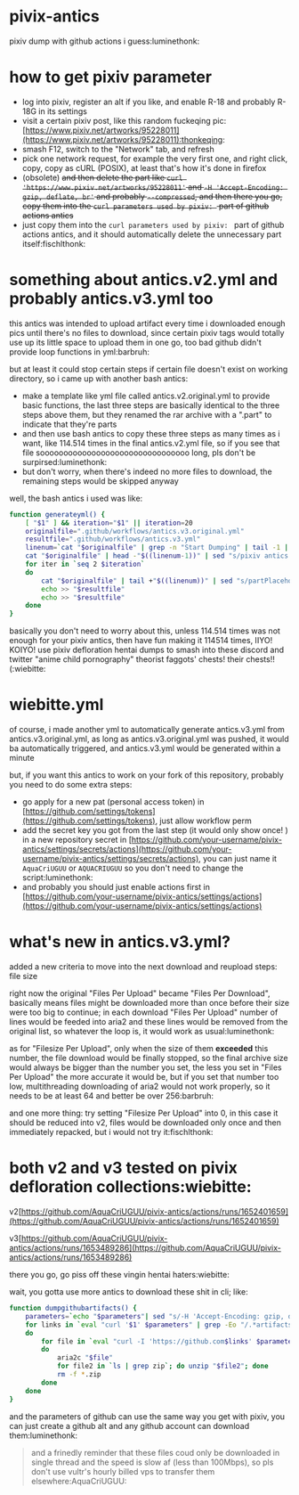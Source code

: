 # pivix-antics

pixiv dump with github actions i guess:luminethonk:

# how to get pixiv parameter

 - log into pixiv, register an alt if you like, and enable R-18 and probably R-18G in its settings
 - visit a certain pixiv post, like this random fuckeqing pic: [https://www.pixiv.net/artworks/95228011](https://www.pixiv.net/artworks/95228011):thonkeqing:
 - smash F12, switch to the "Network" tab, and refresh
 - pick one network request, for example the very first one, and right click, copy, copy as cURL (POSIX), at least that's how it's done in firefox
 - (obsolete) ~~and then delete the part like `curl 'https://www.pixiv.net/artworks/95228011'` and `-H 'Accept-Encoding: gzip, deflate, br'` and probably `--compressed`, and then there you go, copy them into the `curl parameters used by pixiv: ` part of github actions antics~~
 - just copy them into the `curl parameters used by pixiv: ` part of github actions antics, and it should automatically delete the unnecessary part itself:fischlthonk:

# something about antics.v2.yml and probably antics.v3.yml too

this antics was intended to upload artifact every time i downloaded enough pics until there's no files to download, since certain pixiv tags would totally use up its little space to upload them in one go, too bad github didn't provide loop functions in yml:barbruh:

but at least it could stop certain steps if certain file doesn't exist on working directory, so i came up with another bash antics: 

 - make a template like yml file called antics.v2.original.yml to provide basic functions, the last three steps are basically identical to the three steps above them, but they renamed the rar archive with a ".part" to indicate that they're parts
 - and then use bash antics to copy these three steps as many times as i want, like 114.514 times in the final antics.v2.yml file, so if you see that file soooooooooooooooooooooooooooooooo long, pls don't be surpirsed:luminethonk:
 - but don't worry, when there's indeed no more files to download, the remaining steps would be skipped anyway

well, the bash antics i used was like: 

```bash
function generateyml() {
    [ "$1" ] && iteration="$1" || iteration=20
    originalfile=".github/workflows/antics.v3.original.yml"
    resultfile=".github/workflows/antics.v3.yml"
    linenum=`cat "$originalfile" | grep -n "Start Dumping" | tail -1 | grep -Eo "[0-9]+"`
    cat "$originalfile" | head -"$((linenum-1))" | sed "s/pixiv antics v3 (original/pixiv antics v3/g" > "$resultfile"
    for iter in `seq 2 $iteration`
    do
        cat "$originalfile" | tail +"$((linenum))" | sed "s/partPlaceholder/part$iter/g;s/Partplaceholder/Part $iter/g" >> "$resultfile"
        echo >> "$resultfile"
        echo >> "$resultfile"
    done
}
```

basically you don't need to worry about this, unless 114.514 times was not enough for your pixiv antics, then have fun making it 114514 times, IIYO! KOIYO! use pixiv defloration hentai dumps to smash into these discord and twitter "anime child pornography" theorist faggots' chests! their chests!! (:wiebitte:

# wiebitte.yml

of course, i made another yml to automatically generate antics.v3.yml from antics.v3.original.yml, as long as antics.v3.original.yml was pushed, it would ba automatically triggered, and antics.v3.yml would be generated within a minute

but, if you want this antics to work on your fork of this repository, probably you need to do some extra steps: 
 - go apply for a new pat (personal access token) in [https://github.com/settings/tokens](https://github.com/settings/tokens), just allow workflow perm
 - add the secret key you got from the last step (it would only show once! ) in a new repository secret in [https://github.com/your-username/pivix-antics/settings/secrets/actions](https://github.com/your-username/pivix-antics/settings/secrets/actions), you can just name it `AquaCriUGUU` or `AQUACRIUGUU` so you don't need to change the script:luminethonk:
 - and probably you should just enable actions first in [https://github.com/your-username/pivix-antics/settings/actions](https://github.com/your-username/pivix-antics/settings/actions)

# what's new in antics.v3.yml? 

added a new criteria to move into the next download and reupload steps: file size

right now the original "Files Per Upload" became "Files Per Download", basically means files might be downloaded more than once before their size were too big to continue; in each download "Files Per Upload" number of lines would be feeded into aria2 and these lines would be removed from the original list, so whatever the loop is, it would work as usual:luminethonk:

as for "Filesize Per Upload", only when the size of them **exceeded** this number, the file download would be finally stopped, so the final archive size would always be bigger than the number you set, the less you set in "Files Per Upload" the more accurate it would be, but if you set that number too low, multithreading downloading of aria2 would not work properly, so it needs to be at least 64 and better be over 256:barbruh:

and one more thing: try setting "Filesize Per Upload" into 0, in this case it should be reduced into v2, files would be downloaded only once and then immediately repacked, but i would not try it:fischlthonk:

# both v2 and v3 tested on pivix defloration collections:wiebitte:

v2[https://github.com/AquaCriUGUU/pivix-antics/actions/runs/1652401659](https://github.com/AquaCriUGUU/pivix-antics/actions/runs/1652401659)

v3[https://github.com/AquaCriUGUU/pivix-antics/actions/runs/1653489286](https://github.com/AquaCriUGUU/pivix-antics/actions/runs/1653489286)

there you go, go piss off these vingin hentai haters:wiebitte:

wait, you gotta use more antics to download these shit in cli; like:

```bash
function dumpgithubartifacts() {
    parameters=`echo "$parameters"| sed "s/-H 'Accept-Encoding: gzip, deflate, br' //g;s/--compressed//g;s/curl '[^']*' //g"` # added some preprocessing
    for links in `eval "curl '$1' $parameters" | grep -Eo "/.*artifacts/[0-9]+" | sort | uniq`
    do
        for file in `eval "curl -I 'https://github.com$links' $parameters" | grep "[L|l]ocation:" | sed 's/[L/l]ocation: //g;s/[L/l]ocation://g'`
        do
            aria2c "$file"
            for file2 in `ls | grep zip`; do unzip "$file2"; done
            rm -f *.zip
        done
    done
}
```

and the parameters of github can use the same way you get with pixiv, you can just create a github alt and any github account can download them:luminethonk:

> and a frinedly reminder that these files coud only be downloaded in single thread and the speed is slow af (less than 100Mbps), so pls don't use vultr's hourly billed vps to transfer them elsewhere:AquaCriUGUU:
